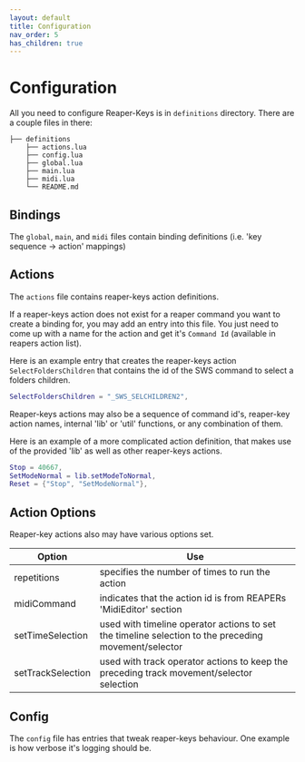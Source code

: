 ```yaml
---
layout: default
title: Configuration
nav_order: 5
has_children: true
---
```


# Configuration

All you need to configure Reaper-Keys is in `definitions` directory. There are a couple files in there:

    ├── definitions
        ├── actions.lua
        ├── config.lua
        ├── global.lua
        ├── main.lua
        ├── midi.lua
        └── README.md

## Bindings
The `global`, `main`, and `midi` files contain binding definitions (i.e. 'key sequence -> action' mappings)


## Actions
The `actions` file contains reaper-keys action definitions.

If a reaper-keys action does not exist for a reaper command you want to create a binding for, you may add an entry into this file. You just need to come up with a name for the action and get it's `Command Id` (available in reapers action list).

Here is an example entry that creates the reaper-keys action `SelectFoldersChildren` that contains the id of the SWS command to select a folders children.

``` lua
SelectFoldersChildren = "_SWS_SELCHILDREN2",
```

Reaper-keys actions may also be a sequence of command id's, reaper-key
action names, internal 'lib' or 'util' functions, or any combination of them. 

Here is an example of a more complicated action definition, that makes use of the provided 'lib' as well as other reaper-keys actions.

``` lua
Stop = 40667,
SetModeNormal = lib.setModeToNormal,
Reset = {"Stop", "SetModeNormal"},
```

## Action Options
Reaper-key actions also may have various options set.

| Option | Use |
| ------ | --- |
| repetitions | specifies the number of times to run the action |
| midiCommand | indicates that the action id is from REAPERs 'MidiEditor' section |
| setTimeSelection | used with timeline operator actions to set the timeline selection to the preceding movement/selector |
| setTrackSelection | used with track operator actions to keep the preceding track movement/selector selection |


## Config
The `config` file has entries that tweak reaper-keys behaviour. One example is how verbose it's logging should be.
